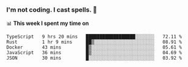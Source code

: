 ### I'm not coding. I cast spells. 🎩

📊 **This week I spent my time on**
<!--START_SECTION:waka-->
```text
TypeScript   9 hrs 20 mins   ██████████████████░░░░░░░   72.11 % 
Rust         1 hr 9 mins     ██▒░░░░░░░░░░░░░░░░░░░░░░   08.91 % 
Docker       43 mins         █▒░░░░░░░░░░░░░░░░░░░░░░░   05.61 % 
JavaScript   36 mins         █▒░░░░░░░░░░░░░░░░░░░░░░░   04.69 % 
JSON         30 mins         █░░░░░░░░░░░░░░░░░░░░░░░░   03.92 % 
```
<!--END_SECTION:waka-->
